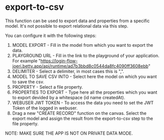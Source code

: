 # export-to-csv

This function can be used to export data and properties from a specific model. It's not possible to export relational data via this step.

You can configure it with the following steps:

1. MODEL EXPORT - Fill in the model from which you want to export the data.
2. PLAYGROUND URL - Fill in the link to the playground of your application. For example "https://login-flow-joeri.betty.app/api/runtime/ad7b3bbd8c0544da8fc4090ff3608ebb"
3. DELIMITER - Select a delimiter, in most cases this is ",".
4. MODEL TO SAVE CSV INTO - Select here the model on which you want to save the csv.
5. PROPERTY - Select a file property.
6. PROPERTIES TO EXPORT - Type here all the properties which you want to export devided by a whitespace (id name createdAt).
7. WEBUSER JWT TOKEN - To access the data you need to set the JWT Token of the logged in webuser.
8. Drag a new "CREATE RECORD" function on the canvas. Select the export model and assign the result from the export-to-csv step to the file property.

NOTE: MAKE SURE THE APP IS NOT ON PRIVATE DATA MODE.
